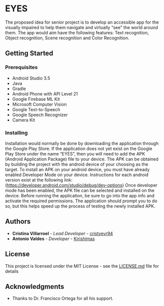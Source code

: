 # EYES

The proposed idea for senior project is to develop an accessible app for the visually impaired to help them navigate and virtually “see” the world around them. The app would aim have the following features: Text recognition, Object recognition, Scene recognition and Color Recognition.

## Getting Started

### Prerequisites

- Android Studio 3.5
- Java
- Gradle
- Android Phone with API Level 21
- Google Firebase ML Kit
- Microsoft Computer Vision
- Google Text-to-Speech
- Google Speech Recognizer
- Camera Kit

### Installing

Installation would normally be done by downloading the application through the Google Play Store. If the application does not yet exist on the Google Play Store under the name “EYES”, then you will need to add the APK (Android Application Package) file to your device. The APK can be obtained by building the project with the android device of your choosing as the target.
To install an APK on your android device, you must have already enabled Developer Mode on your device. Instructions for each android version exist at the following link: (https://developer.android.com/studio/debug/dev-options)
Once developer mode has been enabled, the APK file can be selected and installed on the device. Before running the application, be sure to go into the app info and activate the required permissions. The application should prompt you to do so, but this helps speed up the process of testing the newly installed APK. 

## Authors

* **Cristina Villarroel** - *Lead Developer* - [cristyevr94](https://github.com/cristyevr94)
* **Antonio Valdes** - *Developer* - [Kirishimas](https://github.com/Kirishimas)

## License

This project is licensed under the MIT License - see the [LICENSE.md](LICENSE.md) file for details

## Acknowledgments

* Thanks to Dr. Francisco Ortega for all his support.
